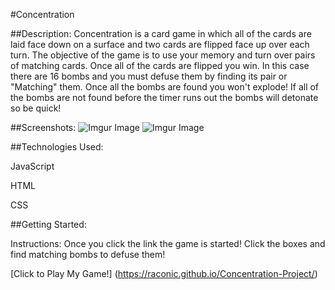 #Concentration

##Description: Concentration is a card game in which all of the cards are laid face down on a surface and two cards are flipped face up over each turn. The objective of the game is to use your memory and turn over pairs of matching cards. Once all of the cards are flipped you win.
In this case there are 16 bombs and you must defuse them by finding its pair or "Matching" them. Once all the bombs are found you won't explode! If all of the bombs are not found before the timer runs out the bombs will detonate so be quick!

##Screenshots: ![Imgur Image](https://i.imgur.com/zQMWzIY.png)  ![Imgur Image](https://i.imgur.com/1WZzGDT.png)

##Technologies Used: 

JavaScript 

HTML

CSS

##Getting Started:

Instructions: Once you click the link the game is started! Click the boxes and find matching bombs to defuse them!

[Click to Play My Game!] (https://raconic.github.io/Concentration-Project/)

